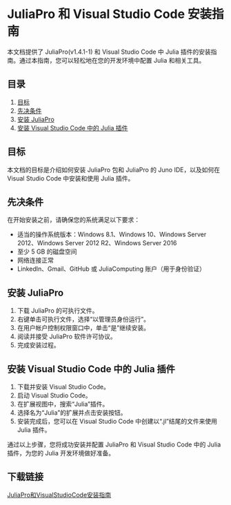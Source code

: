# JuliaPro 和 Visual Studio Code 安装指南

本文档提供了 JuliaPro(v1.4.1-1) 和 Visual Studio Code 中 Julia 插件的安装指南。通过本指南，您可以轻松地在您的开发环境中配置 Julia 和相关工具。

## 目录
1. [目标](#目标)
2. [先决条件](#先决条件)
3. [安装 JuliaPro](#安装-juliapro)
4. [安装 Visual Studio Code 中的 Julia 插件](#安装-visual-studio-code-中的-julia-插件)

## 目标
本文档的目标是介绍如何安装 JuliaPro 包和 JuliaPro 的 Juno IDE，以及如何在 Visual Studio Code 中安装和使用 Julia 插件。

## 先决条件
在开始安装之前，请确保您的系统满足以下要求：
- 适当的操作系统版本：Windows 8.1、Windows 10、Windows Server 2012、Windows Server 2012 R2、Windows Server 2016
- 至少 5 GB 的磁盘空间
- 网络连接正常
- LinkedIn、Gmail、GitHub 或 JuliaComputing 账户（用于身份验证）

## 安装 JuliaPro
1. 下载 JuliaPro 的可执行文件。
2. 右键单击可执行文件，选择“以管理员身份运行”。
3. 在用户帐户控制权限窗口中，单击“是”继续安装。
4. 阅读并接受 JuliaPro 软件许可协议。
5. 完成安装过程。

## 安装 Visual Studio Code 中的 Julia 插件
1. 下载并安装 Visual Studio Code。
2. 启动 Visual Studio Code。
3. 在扩展视图中，搜索“Julia”插件。
4. 选择名为“Julia”的扩展并点击安装按钮。
5. 安装完成后，您可以在 Visual Studio Code 中创建以“.jl”结尾的文件来使用 Julia 插件。

通过以上步骤，您将成功安装并配置 JuliaPro 和 Visual Studio Code 中的 Julia 插件，为您的 Julia 开发环境做好准备。

## 下载链接

[JuliaPro和VisualStudioCode安装指南](https://pan.quark.cn/s/e6e55c216f0b)